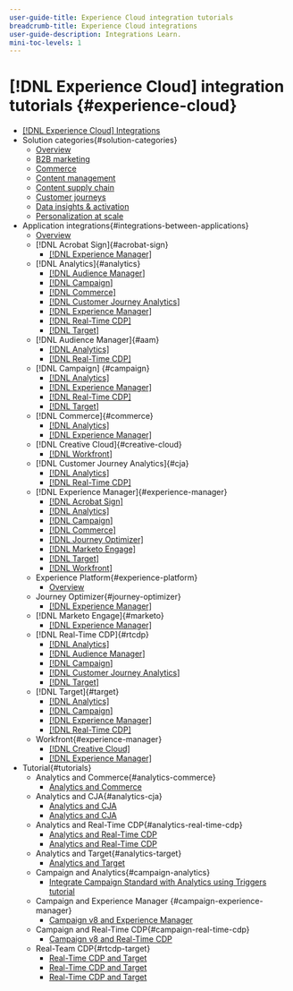 ```yaml
---
user-guide-title: Experience Cloud integration tutorials
breadcrumb-title: Experience Cloud integrations
user-guide-description: Integrations Learn.
mini-toc-levels: 1
---
```


# [!DNL Experience Cloud] integration tutorials {#experience-cloud}

+ [[!DNL Experience Cloud] Integrations](./overview.md)
+ Solution categories{#solution-categories}
  + [Overview](./solution-categories/overview.md)
  + [B2B marketing](./solution-categories/b2b.md)
  + [Commerce](./solution-categories/commerce.md)
  + [Content management](./solution-categories/content-management.md)
  + [Content supply chain](./solution-categories/content-supply-chain.md)
  + [Customer journeys](./solution-categories/customer-journeys.md)
  + [Data insights & activation](./solution-categories/data-insights.md)
  + [Personalization at scale](./solution-categories/personalization.md)
+ Application integrations{#integrations-between-applications}
  + [Overview](./integrations-between-applications/overview.md)
  + [!DNL Acrobat Sign]{#acrobat-sign}
    + [[!DNL Experience Manager]](./integrations-between-applications/acrobat-sign/acrobat-sign-experience-manager.md)
  + [!DNL Analytics]{#analytics}
    + [[!DNL Audience Manager]](./integrations-between-applications/analytics/analytics-aam.md)
    + [[!DNL Campaign]](./integrations-between-applications/analytics/analytics-campaign.md)
    + [[!DNL Commerce]](./integrations-between-applications/analytics/analytics-commerce.md)
    + [[!DNL Customer Journey Analytics]](./integrations-between-applications/analytics/analytics-customer-journey-analytics.md)
    + [[!DNL Experience Manager]](./integrations-between-applications/analytics/analytics-experience-manager.md)
    + [[!DNL Real-Time CDP]](./integrations-between-applications/analytics/analytics-rtcdp.md)
    + [[!DNL Target]](./integrations-between-applications/analytics/analytics-target.md)
  + [!DNL Audience Manager]{#aam}
    + [[!DNL Analytics]](./integrations-between-applications/aam/aam-analytics.md)
    + [[!DNL Real-Time CDP]](./integrations-between-applications/aam/aam-rtcdp.md)
  + [!DNL Campaign] {#campaign}
    + [[!DNL Analytics]](./integrations-between-applications/campaign/campaign-analytics.md)
    + [[!DNL Experience Manager]](./integrations-between-applications/campaign/campaign-experience-manager.md)
    + [[!DNL Real-Time CDP]](./integrations-between-applications/campaign/campaign-rtcdp.md)
    + [[!DNL Target]](./integrations-between-applications/campaign/campaign-target.md)
  + [!DNL Commerce]{#commerce}
    + [[!DNL Analytics]](./integrations-between-applications/commerce/commerce-analytics.md)
    + [[!DNL Experience Manager]](./integrations-between-applications/commerce/commerce-experience-manager.md)
  + [!DNL Creative Cloud]{#creative-cloud}
    + [[!DNL Workfront]](./integrations-between-applications/creative-cloud/creative-cloud-workfront.md)
  + [!DNL Customer Journey Analytics]{#cja}
    + [[!DNL Analytics]](./integrations-between-applications/cja/customer-journey-analytics-analytics.md)
    + [[!DNL Real-Time CDP]](./integrations-between-applications/cja/cja-rtcdp.md)
  + [!DNL Experience Manager]{#experience-manager}
    + [[!DNL Acrobat Sign]](./integrations-between-applications/experience-manager/experience-manager-acrobat-sign.md)
    + [[!DNL Analytics]](./integrations-between-applications/experience-manager/experience-manager-analytics.md)
    + [[!DNL Campaign]](./integrations-between-applications/experience-manager/experience-manager-campaign.md)
    + [[!DNL Commerce]](./integrations-between-applications/experience-manager/experience-manager-commerce.md)
    + [[!DNL Journey Optimizer]](./integrations-between-applications/experience-manager/experience-manager-journey-optimizer.md)
    + [[!DNL Marketo Engage]](./integrations-between-applications/experience-manager/experience-manager-marketo.md)
    + [[!DNL Target]](./integrations-between-applications/experience-manager/experience-manager-target.md)
    + [[!DNL Workfront]](./integrations-between-applications/experience-manager/experience-manager-workfront.md)
  + Experience Platform{#experience-platform}
     + [Overview](./integrations-between-applications/experience-platform/platform.md)
  + Journey Optimizer{#journey-optimizer}
    + [[!DNL Experience Manager]](./integrations-between-applications/journey-optimizer/journey-optimizer-experience-manager.md)
  + [!DNL Marketo Engage]{#marketo}
    + [[!DNL Experience Manager]](./integrations-between-applications/marketo/marketo-experience-manager.md)
  + [!DNL Real-Time CDP]{#rtcdp}
    + [[!DNL Analytics]](./integrations-between-applications/rtcdp/rtcdp-analytics.md)
    + [[!DNL Audience Manager]](./integrations-between-applications/rtcdp/rtcdp-aam.md)
    + [[!DNL Campaign]](./integrations-between-applications/rtcdp/rtcdp-campaign.md)
    + [[!DNL Customer Journey Analytics]](./integrations-between-applications/rtcdp/rtcdp-cja.md)
    + [[!DNL Target]](./integrations-between-applications/rtcdp/rtcdp-target.md)
  + [!DNL Target]{#target}
    + [[!DNL Analytics]](./integrations-between-applications/target/target-analytics.md)
    + [[!DNL Campaign]](./integrations-between-applications/target/target-campaign.md)
    + [[!DNL Experience Manager]](./integrations-between-applications/target/target-experience-manager.md)
    + [[!DNL Real-Time CDP]](./integrations-between-applications/target/target-rtcdp.md)
  + Workfront{#experience-manager}
    + [[!DNL Creative Cloud]](./integrations-between-applications/workfront/workfront-creative-cloud.md)
    + [[!DNL Experience Manager]](./integrations-between-applications/workfront/workfront-experience-manager.md)
+ Tutorial{#tutorials}
  + Analytics and Commerce{#analytics-commerce}
    + [Analytics and Commerce](./tutorials/analytics-commerce/analytics-commerce.md)
  + Analytics and CJA{#analytics-cja}
    + [Analytics and CJA](./tutorials/analytics-cja/experience-platform-edge.md)
    + [Analytics and CJA](./tutorials/analytics-cja/experience-platform-source-connector.md)
  + Analytics and Real-Time CDP{#analytics-real-time-cdp}
    + [Analytics and Real-Time CDP](./tutorials/analytics-rtcdp/experience-platform-edge.md)
    + [Analytics and Real-Time CDP](./tutorials/analytics-rtcdp/experience-platform-source-connector.md)
  + Analytics and Target{#analytics-target}
    + [Analytics and Target](./tutorials/analytics-target/analytics-target.md)
  + Campaign and Analytics{#campaign-analytics}
    + [Integrate Campaign Standard with Analytics using Triggers tutorial](./tutorials/campaign-analytics/campaign-analytics-trigger.md)
  + Campaign and Experience Manager {#campaign-experience-manager}
    + [Campaign v8 and Experience Manager](./tutorials/campaign-aem/campaign-v8-with-experience-manager.md)
  + Campaign and Real-Time CDP{#campaign-real-time-cdp}
    + [Campaign v8 and Real-Time CDP](./tutorials/campaign-rtcdp/campaign-v8-real-time-cdp.md)
  + Real-Team CDP{#rtcdp-target}
    + [Real-Time CDP and Target](./tutorials/rtcdp-target/web-sdk-and-target-destination.md)
    + [Real-Time CDP and Target](./tutorials/rtcdp-target/mobile-sdk-and-target-destination.md)
    + [Real-Time CDP and Target](./tutorials/rtcdp-target/atjs-and-target-destination.md)